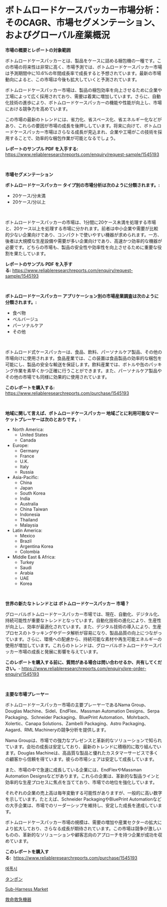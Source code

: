 <p><h1>ボトムロードケースパッカー市場分析：そのCAGR、市場セグメンテーション、およびグローバル産業概況</h1></p><p><strong>市場の概要とレポートの対象範囲</strong></p>
<p><p>ボトムロードケースパッカーとは、製品をケースに詰める梱包機の一種です。この市場の将来性は非常に高く、市場予測では、ボトムロードケースパッカー市場は予測期間中に10.6%の年間成長率で成長すると予想されています。最新の市場動向によると、この市場は今後も拡大していくと予測されています。</p><p>ボトムロードケースパッカー市場は、製品の梱包効率を向上させるために企業や工場によって広く採用されており、需要は着実に増加しています。さらに、自動化技術の進歩により、ボトムロードケースパッカーの機能や性能が向上し、市場における競争力を高めています。</p><p>この市場の最新のトレンドには、省力化、省スペース化、省エネルギー化などがあり、これらの要因が市場の成長を後押ししています。将来に向けて、ボトムロードケースパッカー市場はさらなる成長が見込まれ、企業や工場がこの技術を採用することで、効率的な梱包作業が可能となるでしょう。</p></p>
<p><strong>レポートのサンプル PDF を入手する:</strong> <a href="https://www.reliableresearchreports.com/enquiry/request-sample/1545193">https://www.reliableresearchreports.com/enquiry/request-sample/1545193</a></p>
<p>&nbsp;</p>
<p><strong>市場セグメンテーション</strong></p>
<p><strong>ボトムロードケースパッカー タイプ別の市場分析は次のように分類されます。:</strong></p>
<p><ul><li>20ケース/分未満</li><li>20ケース/分以上</li></ul></p>
<p>&nbsp;</p>
<p><p>ボトムロードケースパッカーの市場は、1分間に20ケース未満を処理する市場と、20ケース以上を処理する市場に分かれます。前者は中小企業や需要が比較的少ない企業向けであり、コンパクトで使いやすい機器が求められます。一方、後者は大規模な生産設備や需要が多い企業向けであり、高速かつ効率的な機器が必要です。どちらの市場も、製品の安全性や効率性を向上させるために重要な役割を果たしています。</p></p>
<p><strong>レポートのサンプル PDF を入手する:</strong>&nbsp;<a href="https://www.reliableresearchreports.com/enquiry/request-sample/1545193">https://www.reliableresearchreports.com/enquiry/request-sample/1545193</a></p>
<p>&nbsp;</p>
<p><strong> ボトムロードケースパッカー アプリケーション別の市場産業調査は次のように分類されます。:</strong></p>
<p><ul><li>食べ物</li><li>ベルバージュ</li><li>パーソナルケア</li><li>その他</li></ul></p>
<p>&nbsp;</p>
<p><p>ボトムロード式ケースパッカーは、食品、飲料、パーソナルケア製品、その他の市場向けに使用されます。食品産業では、この装置は食品製品の効率的な梱包を可能にし、製品の安全な輸送を保証します。飲料産業では、ボトルや缶のパッキング作業を素早くかつ正確に行うことができます。また、パーソナルケア製品やその他の市場でも同様に効果的に使用されています。</p></p>
<p><strong>このレポートを購入する:</strong>&nbsp; <a href="https://www.reliableresearchreports.com/purchase/1545193">https://www.reliableresearchreports.com/purchase/1545193</a></p>
<p>&nbsp;</p>
<p><strong>地域に関して言えば、ボトムロードケースパッカー 地域ごとに利用可能なマーケットプレーヤーは次のとおりです。:</strong></p>
<p><ul>
    <li>
        North America:
        <ul>
            <li>United States</li>
            <li>Canada</li>
        </ul>
    </li>
    <li>
        Europe:
        <ul>
            <li>Germany</li>
            <li>France</li>
            <li>U.K.</li>
            <li>Italy</li>
            <li>Russia</li>
        </ul>
    </li>
    <li>
        Asia-Pacific:
        <ul>
            <li>China</li>
            <li>Japan</li>
            <li>South Korea</li>
            <li>India</li>
            <li>Australia</li>
            <li>China Taiwan</li>
            <li>Indonesia</li>
            <li>Thailand</li>
            <li>Malaysia</li>
        </ul>
    </li>
    <li>
        Latin America:
        <ul>
            <li>Mexico</li>
            <li>Brazil</li>
            <li>Argentina Korea</li>
            <li>Colombia</li>
        </ul>
    </li>
    <li>
        Middle East & Africa:
        <ul>
            <li>Turkey</li>
            <li>Saudi</li>
            <li>Arabia</li>
            <li>UAE</li>
            <li>Korea</li>
        </ul>
    </li>
    </ul></p>
<p>&nbsp;</p>
<p><strong>世界の新たなトレンドとは ボトムロードケースパッカー 市場？</strong></p>
<p><p>グローバルボトムロードケースパッカー市場では、現在、自動化、デジタル化、持続可能性が重要なトレンドとなっています。自動化技術の進化により、生産性が向上し、効率が最適化されています。また、デジタル技術の導入により、生産プロセスのトラッキングやデータ解析が容易になり、製品品質の向上につながっています。さらに、環境への配慮から、持続可能な素材や再生可能エネルギーの使用が増加しています。これらのトレンドは、グローバルボトムロードケースパッカー市場の成長と発展に影響を与えています。</p></p>
<p><strong>このレポートを購入する前に、質問がある場合は問い合わせるか、共有してください。</strong>- <a href="https://www.reliableresearchreports.com/enquiry/pre-order-enquiry/1545193">https://www.reliableresearchreports.com/enquiry/pre-order-enquiry/1545193</a></p>
<p>&nbsp;</p>
<p><strong>主要な市場プレーヤー</strong></p>
<p><p>ボトムロードケースパッカー市場の主要プレーヤーであるNama Group、Douglas Machine、Sidel、EndFlex、Massman Automation Designs、Serpa Packaging、Schneider Packaging、BluePrint Automation、Mohrbach、Xolertic、Canapa Solutions、Zambelli Packaging、Astro Packaging、Aagard、RML Machineryの競争分析を提供します。</p><p>Nama Groupは、市場での強力なプレゼンスと革新的なソリューションで知られています。会社の成長は安定しており、最新のトレンドに積極的に取り組んでいます。Douglas Machineは、高品質な製品と優れたカスタマーサービスで多くの顧客から信頼を得ています。彼らの市場シェアは安定して成長しています。</p><p>また、市場の中で急速に成長している企業には、EndFlexやMassman Automation Designsなどがあります。これらの企業は、革新的な製品ラインと効率的な生産プロセスに焦点を当てており、市場での地位を強化しています。</p><p>それぞれの企業の売上高は毎年変動する可能性がありますが、一般的に高い数字を示しています。たとえば、Schneider PackagingやBluePrint Automationなどの大手企業は、市場でのリーダーシップを維持し、安定した成長を達成しています。</p><p>ボトムロードケースパッカー市場の規模は、需要の増加や産業セクターの拡大により拡大しており、さらなる成長が期待されています。この市場は競争が激しいものの、革新的なソリューションや顧客志向のアプローチを持つ企業が成功を収めています。</p></p>
<p><strong>このレポートを購入する:</strong>&nbsp;&nbsp;<a href="https://www.reliableresearchreports.com/purchase/1545193">https://www.reliableresearchreports.com/purchase/1545193</a></p>
<p><p><a href="https://medium.com/@sophieinleeds/%EC%97%90%ED%8F%AD%EC%8B%9C-%EC%8B%9C%EC%9E%A5-%EB%B6%84%EC%84%9D-%EA%B8%80%EB%A1%9C%EB%B2%8C-%EC%82%B0%EC%97%85-%EC%A0%84%EB%A7%9D-%EB%B0%8F-%EC%98%88%EC%B8%A1-2024-2031-61740f0e71ce">에폭시</a></p><p><a href="https://medium.com/@elishelacruz56456/%E3%82%BF%E3%83%B3%E3%83%9D%E3%83%B3%E5%B8%82%E5%A0%B4%E3%83%AC%E3%83%9D%E3%83%BC%E3%83%88%E3%81%AF-%E3%81%93%E3%81%AE%E5%B8%82%E5%A0%B4%E3%81%AE%E6%9C%80%E6%96%B0%E3%81%AE%E3%83%88%E3%83%AC%E3%83%B3%E3%83%89%E3%81%A8%E6%88%90%E9%95%B7%E6%A9%9F%E4%BC%9A%E3%82%92%E6%98%8E%E3%82%89%E3%81%8B%E3%81%AB%E3%81%97%E3%81%BE%E3%81%99-15078dc8f4d8">タンポン</a></p><p><a href="https://github.com/Sinjinluong3e0awx2m195k76/Market-Research-Report-List-1/blob/main/sub-harness-market.md">Sub-Harness Market</a></p><p><a href="https://medium.com/@alliegrater55/%E9%87%8D%E8%A6%81%E3%81%AA%E9%9B%86%E4%B8%AD%E6%B2%BB%E7%99%82%E8%A3%85%E7%BD%AE%E5%B8%82%E5%A0%B4%E6%8C%87%E6%A8%99%E3%81%AE%E8%A7%A3%E8%AA%AD-%E5%B8%82%E5%A0%B4%E3%82%B7%E3%82%A7%E3%82%A2-%E3%83%88%E3%83%AC%E3%83%B3%E3%83%89-%E6%88%90%E9%95%B7%E3%83%91%E3%82%BF%E3%83%BC%E3%83%B3-854810631b8e">救命救急機器</a></p></p>